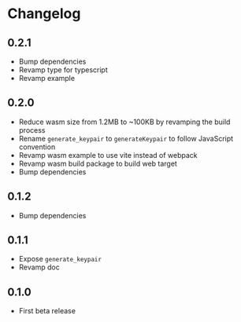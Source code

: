 # Changelog

## 0.2.1

- Bump dependencies
- Revamp type for typescript
- Revamp example

## 0.2.0

- Reduce wasm size from 1.2MB to ~100KB by revamping the build process
- Rename `generate_keypair` to `generateKeypair` to follow JavaScript convention
- Revamp wasm example to use vite instead of webpack
- Revamp wasm build package to build web target
- Bump dependencies

## 0.1.2

- Bump dependencies

## 0.1.1

- Expose `generate_keypair`
- Revamp doc

## 0.1.0

- First beta release
